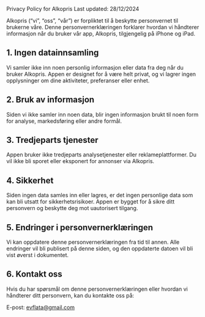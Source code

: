 Privacy Policy for Alkopris
Last updated: 28/12/2024

Alkopris (“vi”, “oss”, “vår”) er forpliktet til å beskytte personvernet til brukerne våre. Denne personvernerklæringen forklarer hvordan vi håndterer informasjon når du bruker vår app, Alkopris, tilgjengelig på iPhone og iPad.

## 1. Ingen datainnsamling
Vi samler ikke inn noen personlig informasjon eller data fra deg når du bruker Alkopris. Appen er designet for å være helt privat, og vi lagrer ingen opplysninger om dine aktiviteter, preferanser eller enhet.

## 2. Bruk av informasjon
Siden vi ikke samler inn noen data, blir ingen informasjon brukt til noen form for analyse, markedsføring eller andre formål.

## 3. Tredjeparts tjenester
Appen bruker ikke tredjeparts analysetjenester eller reklameplattformer. Du vil ikke bli sporet eller eksponert for annonser via Alkopris.

## 4. Sikkerhet
Siden ingen data samles inn eller lagres, er det ingen personlige data som kan bli utsatt for sikkerhetsrisikoer. Appen er bygget for å sikre ditt personvern og beskytte deg mot uautorisert tilgang.

## 5. Endringer i personvernerklæringen
Vi kan oppdatere denne personvernerklæringen fra tid til annen. Alle endringer vil bli publisert på denne siden, og den oppdaterte datoen vil bli vist øverst i dokumentet.

## 6. Kontakt oss
Hvis du har spørsmål om denne personvernerklæringen eller hvordan vi håndterer ditt personvern, kan du kontakte oss på:

E-post: evflata@gmail.com
